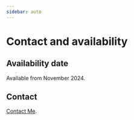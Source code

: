 ```yaml
---
sidebar: auto
---
```


# Contact and availability

## Availability date

Available from November 2024.

## Contact

[Contact Me](mailto:v.petukhov@mail.de).